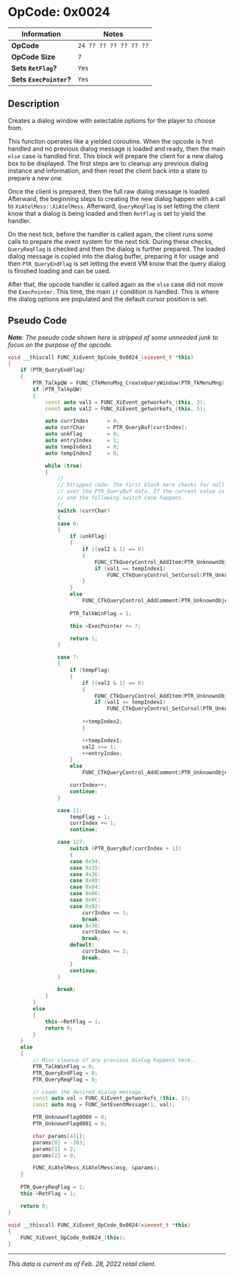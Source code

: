 # OpCode: 0x0024

| Information               | Notes |
|---                        |---    |
| **OpCode**                | `24 ?? ?? ?? ?? ?? ??` |
| **OpCode Size**           | `7`   |
| **Sets `RetFlag`?**       | `Yes` |
| **Sets `ExecPointer`?**   | `Yes` |

## Description

Creates a dialog window with selectable options for the player to choose from.

This function operates like a yielded coroutine. When the opcode is first handled and no previous dialog message is loaded and ready, then the main `else` case is handled first. This block will prepare the client for a new dialog box to be displayed. The first steps are to cleanup any previous dialog instance and information, and then reset the client back into a state to prepare a new one.

Once the client is prepared, then the full raw dialog message is loaded. Afterward, the beginning steps to creating the new dialog happen with a call to `XiAtelMess::XiAtelMess`. Afterward, `QueryReqFlag` is set letting the client know that a dialog is being loaded and then `RetFlag` is set to yield the handler.

On the next tick, before the handler is called again, the client runs some calls to prepare the event system for the next tick. During these checks, `QueryReqFlag` is checked and then the dialog is further prepared. The loaded dialog message is copied into the dialog buffer, preparing it for usage and then `PTR_QueryEndFlag` is set letting the event VM know that the query dialog is finished loading and can be used.

After that, the opcode handler is called again as the `else` case did not move the `ExecPointer`. This time, the main `if` condition is handled. This is where the dialog options are populated and the default cursor position is set.

## Pseudo Code

_**Note**: The pseudo code shown here is stripped of some unneeded junk to focus on the purpose of the opcode._

```cpp
void __thiscall FUNC_XiEvent_OpCode_0x0024_(xievent_t *this)
{
    if (PTR_QueryEndFlag)
    {
        PTR_TalkpQW = FUNC_CTkMenuMng_CreateQueryWindow(PTR_TkMenuMng);
        if (PTR_TalkpQW)
        {
            const auto val1 = FUNC_XiEvent_getworkofs_(this, 3);
            const auto val2 = FUNC_XiEvent_getworkofs_(this, 5);

            auto currIndex      = 0;
            auto currChar       = PTR_QueryBuf[currIndex];
            auto unkFlag        = 0;
            auto entryIndex     = 1;
            auto tempIndex1     = 0;
            auto tempIndex2     = 0;

            while (true)
            {
                //
                // Stripped code: The first block here checks for null terminators when looping
                // over the PTR_QueryBuf data. If the current value is > 0, then the loop breaks
                // and the following switch case happens.
                //
                switch (currChar)
                {
                case 0:
                {
                    if (unkFlag)
                    {
                        if ((val2 & 1) == 0)
                        {
                            FUNC_CTkQueryControl_AddItem(PTR_UnknownObject, buff, entryIndex);
                            if (val1 == tempIndex1)
                                FUNC_CTkQueryControl_SetCursol(PTR_UnknownObject, tempIndex2, 0);
                        }
                    }
                    else
                        FUNC_CTkQueryControl_AddComment(PTR_UnknownObject, buff);
                    
                    PTR_TalkWinFlag = 1;

                    this->ExecPointer += 7;

                    return 1;
                }

                case 7:
                {
                    if (tempFlag)
                    {
                        if ((val2 & 1) == 0)
                        {
                            FUNC_CTkQueryControl_AddItem(PTR_UnknownObject, buff, entryIndex);
                            if (val1 == tempIndex1)
                                FUNC_CTkQueryControl_SetCursol(PTR_UnknownObject, tempIndex2, 0);
                        
                        ++tempIndex2;
                        }

                        ++tempIndex1;
                        val2 >>= 1;
                        ++entryIndex;
                    }
                    else
                        FUNC_CTkQueryControl_AddComment(PTR_UnknownObject, buff);

                    currIndex++;
                    continue;
                }

                case 11:
                    tempFlag = 1;
                    currIndex += 1;
                    continue;

                case 127:
                    switch (PTR_QueryBuf[currIndex + 1])
                    {
                    case 0x34:
                    case 0x35:
                    case 0x36:
                    case 0x80:
                    case 0x84:
                    case 0x86:
                    case 0x8C:
                    case 0x92:
                        currIndex += 3;
                        break;
                    case 0x38:
                        currIndex += 4;
                        break;
                    default:
                        currIndex += 2;
                        break;
                    }
                    continue;
                }

                break;
            }
        }
        else
        {
            this->RetFlag = 1;
            return 0;
        }
    }
    else
    {
        // Misc cleanup of any previous dialog happens here..
        PTR_TalkWinFlag = 0;
        PTR_QueryEndFlag = 0;
        PTR_QueryReqFlag = 0;

        // Loads the desired dialog message..
        const auto val = FUNC_XiEvent_getworkofs_(this, 1);
        const auto msg = FUNC_GetEventMessage(1, val);

        PTR_UnknownFlag0000 = 0;
        PTR_UnknownFlag0001 = 0;

        char params[4]{};
        params[0] = -103;
        params[1] = 2;
        params[2] = 0;

        FUNC_XiAtelMess_XiAtelMess(msg, &params);
    }
    
    PTR_QueryReqFlag = 1;
    this->RetFlag = 1;

    return 0;
}

void __thiscall FUNC_XiEvent_OpCode_0x0024(xievent_t *this)
{
    FUNC_XiEvent_OpCode_0x0024_(this);
}
```

---

_This data is current as of Feb. 28, 2022 retail client._